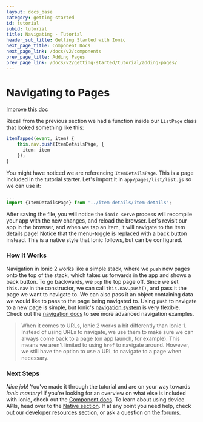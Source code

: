 ```yaml
---
layout: docs_base
category: getting-started
id: tutorial
subid: tutorial
title: Navigating - Tutorial
header_sub_title: Getting Started with Ionic
next_page_title: Component Docs
next_page_link: /docs/v2/components
prev_page_title: Adding Pages
prev_page_link: /docs/v2/getting-started/tutorial/adding-pages/
---
```


<h1 class="title">Navigating to Pages</h1>

<a class="improve-v2-docs" href='https://github.com/driftyco/ionic-site/edit/master/docs/v2/getting-started/tutorial/navigation/index.md'>
Improve this doc
</a>


Recall from the previous section we had a function inside our `ListPage` class that looked something like this:


```ts
itemTapped(event, item) {
    this.nav.push(ItemDetailsPage, {
      item: item
    });
}
```

You might have noticed we are referencing `ItemDetailsPage`. This is a page included in the tutorial starter.  Let's import it in `app/pages/list/list.js` so we can use it:

```ts
...
import {ItemDetailsPage} from '../item-details/item-details';
```

After saving the file, you will notice the `ionic serve` process will recompile your app with the new changes, and reload the browser. Let's revisit our app in the browser, and when we tap an item, it will navigate to the item details page! Notice that the menu-toggle is replaced with a back button instead. This is a native style that Ionic follows, but can be configured.

### How It Works

Navigation in Ionic 2 works like a simple stack, where we `push` new pages onto the top of the stack, which takes us forwards in the app and shows a back button. To go backwards, we `pop` the top page off. Since we set `this.nav` in the constructor, we can call `this.nav.push()`, and pass it the page we want to navigate to. We can also pass it an object containing data we would like to pass to the page being navigated to. Using `push` to navigate to a new page is simple, but Ionic's [navigation system](../../../components/#navigation) is very flexible. Check out the [navigation docs](../../../components/#navigation) to see more advanced navigation examples.


> When it comes to URLs, Ionic 2 works a bit differently than Ionic 1. Instead of using URLs to navigate, we use them to make sure we can always come back to a page (on app launch, for example).  This means we aren't limited to using `href` to navigate around. However,  we still have the option to use a URL to navigate to a page when necessary.




### Next Steps

*Nice job*! You've made it through the tutorial and are on your way towards *Ionic mastery*! If you're looking for an overview on what else is included with Ionic, check out the [Component docs](../../../components). To learn about using device APIs, head over to the [Native section](../../../native/). If at any point you need help, check out our [developer resources section](../../../resources/), or ask a question on [the forums](http://forum.ionicframework.com/).
